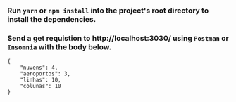 ### Run `yarn` or `npm install` into the project's root directory to install the dependencies.

### Send a get requistion to http://localhost:3030/ using `Postman` or `Insomnia` with the body below.

```
{
	"nuvens": 4,
	"aeroportos": 3,
	"linhas": 10,
	"colunas": 10
}
```
